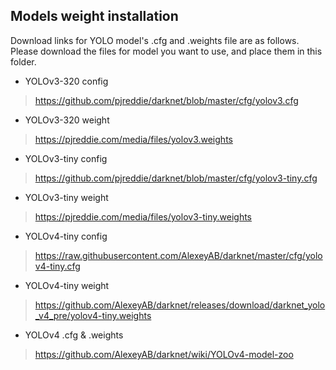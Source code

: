 ## Models weight installation
Download links for YOLO model's .cfg and .weights file are as follows. Please download the files for model you want to use, and place them in this folder.
- YOLOv3-320 config
> https://github.com/pjreddie/darknet/blob/master/cfg/yolov3.cfg
- YOLOv3-320 weight
> https://pjreddie.com/media/files/yolov3.weights
- YOLOv3-tiny config
> https://github.com/pjreddie/darknet/blob/master/cfg/yolov3-tiny.cfg
- YOLOv3-tiny weight
> https://pjreddie.com/media/files/yolov3-tiny.weights
- YOLOv4-tiny config
> https://raw.githubusercontent.com/AlexeyAB/darknet/master/cfg/yolov4-tiny.cfg
- YOLOv4-tiny weight
> https://github.com/AlexeyAB/darknet/releases/download/darknet_yolo_v4_pre/yolov4-tiny.weights
- YOLOv4 .cfg & .weights
> https://github.com/AlexeyAB/darknet/wiki/YOLOv4-model-zoo